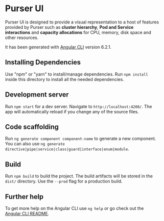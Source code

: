 # Purser UI

Purser UI is designed to provide a visual representation to a host of features provided by Purser such as **cluster hierarchy**, **Pod and Service interactions** and **capacity allocations** for CPU, memory, disk space and other resources.    
 
 It has been generated with [Angular CLI](https://github.com/angular/angular-cli) version 6.2.1.

## Installing Dependencies

Use "npm" or "yarn" to install/manage dependencies. Run `npm install` inside this directory to install all the needed dependencies.

## Development server

Run `npm start` for a dev server. Navigate to `http://localhost:4200/`. The app will automatically reload if you change any of the source files.

## Code scaffolding

Run `ng generate component component-name` to generate a new component. You can also use `ng generate directive|pipe|service|class|guard|interface|enum|module`.

## Build

Run `npm build` to build the project. The build artifacts will be stored in the `dist/` directory. Use the `--prod` flag for a production build.

## Further help

To get more help on the Angular CLI use `ng help` or go check out the [Angular CLI README](https://github.com/angular/angular-cli/blob/master/README.md).